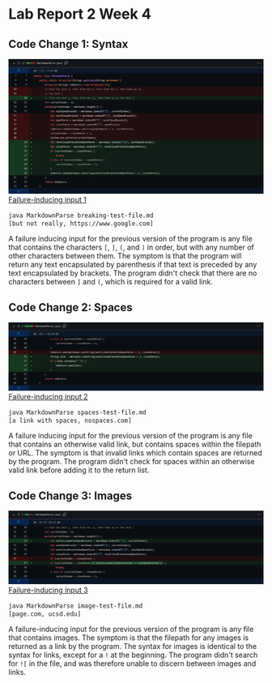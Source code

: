 # Lab Report 2 Week 4

## Code Change 1: Syntax
![code change diff from GitHub](./diff-1.png)
[Failure-inducing input 1](https://pierrebeur.github.io/cse15l-lab-reports/breaking-test-file.md)
```
java MarkdownParse breaking-test-file.md
[but not really, https://www.google.com]
```
A failure inducing input for the previous version of the program is any file that contains the characters `[`, `]`, `(`, and `)` in order, but with any number of other characters between them. The symptom is that the program will return any text encapsulated by parenthesis if that text is preceded by any text encapsulated by brackets. The program didn't check that there are no characters between `]` and `(`, which is required for a valid link.

## Code Change 2: Spaces
![code change diff from GitHub](./diff-2.png)
[Failure-inducing input 2](https://pierrebeur.github.io/cse15l-lab-reports/spaces-test-file.md)
```
java MarkdownParse spaces-test-file.md
[a link with spaces, nospaces.com]
```
A failure inducing input for the previous version of the program is any file that contains an otherwise valid link, but contains spaces within the filepath or URL. The symptom is that invalid links which contain spaces are returned by the program. The program didn't check for spaces within an otherwise valid link before adding it to the return list.

## Code Change 3: Images
![code change diff from GitHub](./diff-3.png)
[Failure-inducing input 3](https://pierrebeur.github.io/cse15l-lab-reports/image-test-file.md)  
```
java MarkdownParse image-test-file.md
[page.com, ucsd.edu]
```
A failure-inducing input for the previous version of the program is any file that contains images. The symptom is that the filepath for any images is returned as a link by the program. The syntax for images is identical to the syntax for links, except for a `!` at the beginning. The program didn't search for `![` in the file, and was therefore unable to discern between images and links.